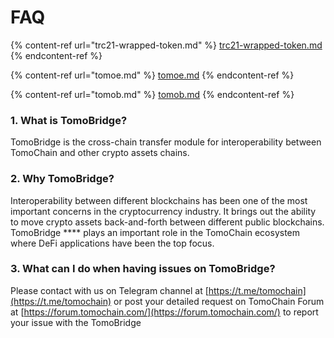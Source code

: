 # FAQ

{% content-ref url="trc21-wrapped-token.md" %}
[trc21-wrapped-token.md](trc21-wrapped-token.md)
{% endcontent-ref %}

{% content-ref url="tomoe.md" %}
[tomoe.md](tomoe.md)
{% endcontent-ref %}

{% content-ref url="tomob.md" %}
[tomob.md](tomob.md)
{% endcontent-ref %}

### 1. What is TomoBridge?

TomoBridge is the cross-chain transfer module for interoperability between TomoChain and other crypto assets chains.

### 2. Why TomoBridge?

Interoperability between different blockchains has been one of the most important concerns in the cryptocurrency industry. It brings out the ability to move crypto assets back-and-forth between different public blockchains. TomoBridge **** plays an important role in the TomoChain ecosystem where DeFi applications have been the top focus.

### **3. What can I do when having issues on** TomoBridge?

Please contact with us on Telegram channel at [https://t.me/tomochain](https://t.me/tomochain) or post your detailed request on TomoChain Forum at [https://forum.tomochain.com/](https://forum.tomochain.com/) to report your issue with the TomoBridge&#x20;

